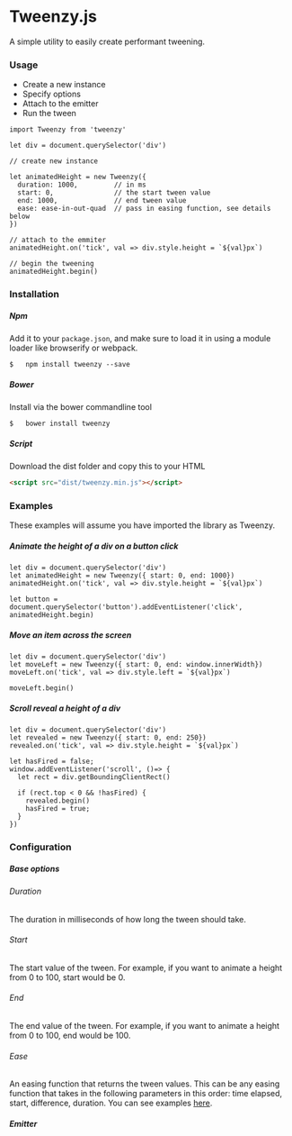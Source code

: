 # Tweenzy.js

A simple utility to easily create performant tweening.

### Usage

+ Create a new instance
+ Specify options
+ Attach to the emitter
+ Run the tween

```es6
import Tweenzy from 'tweenzy'

let div = document.querySelector('div')

// create new instance

let animatedHeight = new Tweenzy({
  duration: 1000,         // in ms
  start: 0,               // the start tween value
  end: 1000,              // end tween value
  ease: ease-in-out-quad  // pass in easing function, see details below
})

// attach to the emmiter
animatedHeight.on('tick', val => div.style.height = `${val}px`)

// begin the tweening
animatedHeight.begin()
```

### Installation

##### Npm

Add it to your `package.json`, and make sure to load it in using a module loader like browserify or webpack.

```shell
$   npm install tweenzy --save
```

##### Bower

Install via the bower commandline tool

```shell
$   bower install tweenzy
```

##### Script

Download the dist folder and copy this to your HTML

```html
<script src="dist/tweenzy.min.js"></script>
```

### Examples

These examples will assume you have imported the library as Tweenzy.

##### Animate the height of a div on a button click

```es6
let div = document.querySelector('div')
let animatedHeight = new Tweenzy({ start: 0, end: 1000})
animatedHeight.on('tick', val => div.style.height = `${val}px`)

let button = document.querySelector('button').addEventListener('click', animatedHeight.begin)
```

##### Move an item across the screen

```es6
let div = document.querySelector('div')
let moveLeft = new Tweenzy({ start: 0, end: window.innerWidth})
moveLeft.on('tick', val => div.style.left = `${val}px`)

moveLeft.begin()
```

##### Scroll reveal a height of a div

```es6
let div = document.querySelector('div')
let revealed = new Tweenzy({ start: 0, end: 250})
revealed.on('tick', val => div.style.height = `${val}px`)

let hasFired = false;
window.addEventListener('scroll', ()=> {
  let rect = div.getBoundingClientRect()

  if (rect.top < 0 && !hasFired) {
    revealed.begin()
    hasFired = true;
  }
})
```

### Configuration

##### Base options

###### Duration

The duration in milliseconds of how long the tween should take.

###### Start

The start value of the tween. For example, if you want to animate a height from 0 to 100, start would be 0.

###### End

The end value of the tween. For example, if you want to animate a height from 0 to 100, end would be 100.

###### Ease

An easing function that returns the tween values. This can be any easing function that takes in the following parameters in this order: time elapsed, start, difference, duration. You can see examples [here](https://github.com/jaxgeller/ez.js/blob/master/ez.js).

##### Emitter
